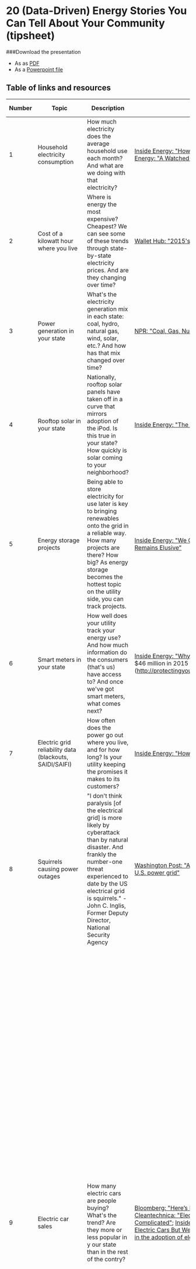 # 20 (Data-Driven) Energy Stories You Can Tell About Your Community (tipsheet)

###Download the presentation
* As as [PDF](https://github.com/InsideEnergy/24-energy-stories-CAR16/blob/master/30EnergyStories.pdf?raw=true)
* As a [Powerpoint file](https://github.com/InsideEnergy/24-energy-stories-CAR16/blob/master/30EnergyStories.pptx?raw=true)

## Table of links and resources
| Number | Topic                                                   | Description                                                                                                                                                                                                                                                                 | Story examples                                                                                                                                                                                                                                                                                                                                                                                                                                                                                                                                                                                                            | Key Datasets and Sources                                                                                                                                                                                                                                                                                                                                                                                                                                                                                                                                                                                                                                                                                                                                                                                                                                                                                                                                                                                                                                                                                                                                                                                                                                                                                                                                                                                                                                                                                                                                                                                                                                                                                                                                                                                       |
|--------|---------------------------------------------------------|-----------------------------------------------------------------------------------------------------------------------------------------------------------------------------------------------------------------------------------------------------------------------------|---------------------------------------------------------------------------------------------------------------------------------------------------------------------------------------------------------------------------------------------------------------------------------------------------------------------------------------------------------------------------------------------------------------------------------------------------------------------------------------------------------------------------------------------------------------------------------------------------------------------------|----------------------------------------------------------------------------------------------------------------------------------------------------------------------------------------------------------------------------------------------------------------------------------------------------------------------------------------------------------------------------------------------------------------------------------------------------------------------------------------------------------------------------------------------------------------------------------------------------------------------------------------------------------------------------------------------------------------------------------------------------------------------------------------------------------------------------------------------------------------------------------------------------------------------------------------------------------------------------------------------------------------------------------------------------------------------------------------------------------------------------------------------------------------------------------------------------------------------------------------------------------------------------------------------------------------------------------------------------------------------------------------------------------------------------------------------------------------------------------------------------------------------------------------------------------------------------------------------------------------------------------------------------------------------------------------------------------------------------------------------------------------------------------------------------------------|
| 1      | Household electricity consumption                       | How much electricity does the average household use each month? And what are we doing with that electricity?                                                                                                                                                                | [Inside Energy: "How Much Electricity Do You Use Each Month?"](http://insideenergy.org/2014/05/22/using-energy-how-much-electricity-do-you-use-each-month/); [Inside Energy: "A Watched Pot"](http://insideenergy.org/2016/02/23/boiling-water-ieq/)                                                                                                                                                                                                                                                                                                                                                                        | [EIA: Electricity Data Browser](http://www.eia.gov/electricity/data/browser/)                                                                                                                                                                                                                                                                                                                                                                                                                                                                                                                                                                                                                                                                                                                                                                                                                                                                                                                                                                                                                                                                                                                                                                                                                                                                                                                                                                                                                                                                                                                                                                                                                                                                                                                                  |
| 2      | Cost of a kilowatt hour where you live                  | Where is energy the most expensive? Cheapest? We can see some of these trends through state-by-state electricity prices. And are they changing over time?                                                                                                                   | [Wallet Hub: "2015's Most & Least Energy-Expensive States](https://wallethub.com/edu/most-least-energy-expensive-states/4833/#main-findings)                                                                                                                                                                                                                                                                                                                                                                                                                                                                              | [EIA Electric Power Monthly](http://www.eia.gov/electricity/monthly/epm_table_grapher.cfm?t=epmt_5_6_a); Also check out your state's public utility commission, ask utilities directly                                                                                                                                                                                                                                                                                                                                                                                                                                                                                                                                                                                                                                                                                                                                                                                                                                                                                                                                                                                                                                                                                                                                                                                                                                                                                                                                                                                                                                                                                                                                                                                                                           |
| 3      | Power generation in your state                          | What's the electricity generation mix in each state: coal, hydro, natural gas, wind, solar, etc.? And how has that mix changed over time?                                                                                                                                   | [NPR: "Coal, Gas, Nuclear, Hydro? How Your State Generates Power"](http://www.npr.org/2015/09/10/319535020/coal-gas-nuclear-hydro-how-your-state-generates-power)                                                                                                                                                                                                                                                                                                                                                                                                                                                         | [EIA: State Data Profiles](http://www.eia.gov/state/)                                                                                                                                                                                                                                                                                                                                                                                                                                                                                                                                                                                                                                                                                                                                                                                                                                                                                                                                                                                                                                                                                                                                                                                                                                                                                                                                                                                                                                                                                                                                                                                                                                                                                                                                                          |
| 4      | Rooftop solar in your state                             | Nationally, rooftop solar panels have taken off in a curve that mirrors adoption of the iPod. Is this true in your state? How quickly is solar coming to your neighborhood?                                                                                                 | [Inside Energy: "The Solar Challenge" - ongoing coverage](http://insideenergy.org/series/the-solar-challenge/)                                                                                                                                                                                                                                                                                                                                                                                                                                                                                                            | [Lawrence Berkeley Lab: "Tracking the Sun" annual report](https://emp.lbl.gov/publications/tracking-sun-viii-installed-price)                                                                                                                                                                                                                                                                                                                                                                                                                                                                                                                                                                                                                                                                                                                                                                                                                                                                                                                                                                                                                                                                                                                                                                                                                                                                                                                                                                                                                                                                                                                                                                                                                                                                                  |
| 5      | Energy storage projects                                 | Being able to store electricity for use later is key to bringing renewables onto the grid in a reliable way. How many projects are there? How big? As energy storage becomes the hottest topic on the utility side, you can track projects.                                 | [Inside Energy: "We Can Send A Probe To Pluto, But Energy Storage Remains Elusive"](http://insideenergy.org/2015/07/17/we-can-send-a-probe-to-pluto-but-energy-storage-remains-elusive/)                                                                                                                                                                                                                                                                                                                                                                                                                                  | [DOE: Global Energy Storage Projects and Policies Database](http://www.energystorageexchange.org/)                                                                                                                                                                                                                                                                                                                                                                                                                                                                                                                                                                                                                                                                                                                                                                                                                                                                                                                                                                                                                                                                                                                                                                                                                                                                                                                                                                                                                                                                                                                                                                                                                                                                                                             |
| 6      | Smart meters in your state                              | How well does your utility track your energy use? And how much information do the consumers (that's us) have access to?  And once we've got smart meters, what comes next?                                                                                                  | [Inside Energy: "Why Smart Meters Don't Make A Smart Grid"](http://insideenergy.org/2015/05/16/why-smart-meters-dont-make-a-smart-grid/); [FPL touts $46 million in 2015 operational savings due to smart meters] (http://protectingyourpocket.blog.palmbeachpost.com/2016/02/29/8159/)                                                                                                                                                                                                                                                                                                                                     | [EIA: Form 861 Power Sector Data](http://www.eia.gov/electricity/data/eia861/index.html); [DOE: Database of grants for smart grid projects through American Recovery and Reinvestment Act, 2009](https://www.smartgrid.gov/recovery_act/project_information.html); Often state public utility commissions track smart meter penetration                                                                                                                                                                                                                                                                                                                                                                                                                                                                                                                                                                                                                                                                                                                                                                                                                                                                                                                                                                                                                                                                                                                                                                                                                                                                                                                                                                                                                                                                            |
| 7      | Electric grid reliability data (blackouts, SAIDI/SAIFI) | How often does the power go out where you live, and for how long? Is your utility keeping the promises it makes to its customers?                                                                                                                                           | [Inside Energy: "How Long Is Your Blackout?"](http://insideenergy.org/2015/03/20/ie-questions-how-long-is-your-blackout/)                                                                                                                                                                                                                                                                                                                                                                                                                                                                                                 | [EIA: Form 861 Power Sector Data - for 2013 and 2014](http://www.eia.gov/electricity/data/eia861/index.html); For older years, contact your state public utility commission directly                                                                                                                                                                                                                                                                                                                                                                                                                                                                                                                                                                                                                                                                                                                                                                                                                                                                                                                                                                                                                                                                                                                                                                                                                                                                                                                                                                                                                                                                                                                                                                                                                             |
| 8      | Squirrels causing power outages                         | "I don't think paralysis [of the electrical grid] is more likely by cyberattack than by natural disaster. And frankly the number-one threat experienced to date by the US electrical grid is squirrels." - John C. Inglis, Former Deputy Director, National Security Agency | [Washington Post: "A terrifying and hilarious map of squirrel attacks on the U.S. power grid"](https://www.washingtonpost.com/news/wonk/wp/2016/01/12/a-terrifying-and-hilarious-map-of-squirrel-attacks/)                                                                                                                                                                                                                                                                                                                                                                                                                | [Cyber Squirrel, compendium of news reports about animals taking out power](http://cybersquirrel1.com/)                                                                                                                                                                                                                                                                                                                                                                                                                                                                                                                                                                                                                                                                                                                                                                                                                                                                                                                                                                                                                                                                                                                                                                                                                                                                                                                                                                                                                                                                                                                                                                                                                                                                                                        |
| 9      | Electric car sales                                      | How many electric cars are people buying? What's the trend? Are they more or less popular in y our state than in the rest of the contry?                                                                                                                                    | [Bloomberg: "Here’s How Electric Cars Will Cause the Next Oil Crisis"](http://www.bloomberg.com/features/2016-ev-oil-crisis/); [Cleantechnica: "Electric Car Sales Up 1.1% In US In Sept, But The Story Is Complicated"](http://cleantechnica.com/2015/10/04/electric-car-sales-up-1-1-in-us-in-sept-but-the-story-is-complicated/); [Inside Energy: "Things You Always Wanted To Know About Electric Cars But Were NOT Afraid To Ask"](http://www.bloomberg.com/features/2016-ev-oil-crisis/)[EIA: "California leads the nation in the adoption of electric vehicles"](http://www.eia.gov/todayinenergy/detail.cfm?id=19131) | [Electric Drive Transportation Association, monthly sales dashboard](http://electricdrive.org/index.php?ht=d/sp/i/20952/pid/20952); To give you an idea for the complexity of the EV sales landscape, here's an except from [Argonne National Lab's analysis](http://www.anl.gov/energy-systems/project/light-duty-electric-drive-vehicles-monthly-sales-updates): "Sales data are compiled from several sources at different points in time. Initially, the data were compiled from J.D. Power and associates’ sales reports, and Electric Drive Transportation Association (EDTA) and HEV manufacturers’ information. Later, the data were supplied by Green Car Congress. Currently, the data are collected from Hybrid Market Dashboard. Civic hybrid sales are as reported by Honda in 2003 and 2004. Data from 2005 and later represent sales as reported by EDTA, Hybrid Dashboard, and Green Car Congress. The Escape, Highlander, RX 400h, Camry, and GS 450h hybrid sales represent registration information from EDTA through 2006. The 2007 Escape and GS450h sales data are from Green Car Congress. Accord hybrid sales data are from EDTA and Green Car Congress. The 2007 Vue hybrid sales data are from EDTA (January to May only), and later sales data are from Hybrid Dashboard and Green Car Congress. These numbers are by calendar year, not by model year as reported by the U.S. EPA in its “Light Duty Automotive Technology, Carbon Dioxide Emissions and Fuel Economy Trends Report.” The HEV percent shares reported by U.S. EPA are for vehicles weighing <=8,500 lbs. while shares reported here are for vehicles weighing <=10,000 lbs. The Alternative Fuels and Advanced Vehicles Data Center (AFDC) at the Department of Energy website also provides annual HEV sales data." |
| 10     | Vehicle miles per person in your state                  | We live in the land of the car. But is that changing? See what the data says about our personal driving habits.                                                                                                                                                             | [The Atlantic: "Crash: The Decline of U.S. Driving in 6 Charts"](http://www.theatlantic.com/business/archive/2013/11/crash-the-decline-of-us-driving-in-6-charts/281528/)                                                                                                                                                                                                                                                                                                                                                                                                                                                 | [U.S. Department of Transportation indicators for states, MSAs, urbanized areas](https://www.transportation.gov/transportation-health-tool/indicators)                                                                                                                                                                                                                                                                                                                                                                                                                                                                                                                                                                                                                                                                                                                                                                                                                                                                                                                                                                                                                                                                                                                                                                                                                                                                                                                                                                                                                                                                                                                                                                                                                                                         |
| 11     | Gas tax in your state                                   | How does your state tax gasoline? Has it changed over time? How does it compare to the rest of the country?                                                                                                                                                                 | [Inside Energy: "Why Gas Taxes Won't Fix Our Infrastructure Problem"](http://insideenergy.org/2015/03/04/why-gas-taxes-wont-fix-our-infrastructure-problem/)                                                                                                                                                                                                                                                                                                                                                                                                                                                              | [American Petroleum Institute: Motor Fuel Taxes annual report](http://www.api.org/Oil-and-Natural-Gas-Overview/Industry-Economics/Fuel-Taxes)                                                                                                                                                                                                                                                                                                                                                                                                                                                                                                                                                                                                                                                                                                                                                                                                                                                                                                                                                                                                                                                                                                                                                                                                                                                                                                                                                                                                                                                                                                                                                                                                                                                                  |
| 12     | Rig count                                               | Where are oil and gas companies drilling (or not drilling) right now?                                                                                                                                                                                                       | [Bloomberg: "Watch Five Years of Oil Drilling Collapse in Seconds"](http://www.bloomberg.com/graphics/2016-oil-rigs/)                                                                                                                                                                                                                                                                                                                                                                                                                                                                                                     | [Baker Hughes, North America Rig Count](http://phx.corporate-ir.net/phoenix.zhtml?c=79687&p=irol-reportsother)                                                                                                                                                                                                                                                                                                                                                                                                                                                                                                                                                                                                                                                                                                                                                                                                                                                                                                                                                                                                                                                                                                                                                                                                                                                                                                                                                                                                                                                                                                                                                                                                                                                                                                 |
| 13     | Earthquakes in oil and gas areas                        | What's the connection between seismic activity and fracking?                                                                                                                                                                                                                | [Reveal: "Oklahoma's Manmade Earthquakes"](https://www.revealnews.org/episodes/power-struggle-the-perilous-price-of-americas-energy-boom/#segment-oklahomas-man-made-earthquakes); [Reveal: "Watch Oklahoma's Earthquake Explosion"](https://www.revealnews.org/article/watch-oklahomas-earthquake-explosion/)                                                                                                                                                                                                                                                                                                              | [UC Berkeley Seismology Lab](http://seismo.berkeley.edu/seismo.eqinfo.html) - compiles USGS data                                                                                                                                                                                                                                                                                                                                                                                                                                                                                                                                                                                                                                                                                                                                                                                                                                                                                                                                                                                                                                                                                                                                                                                                                                                                                                                                                                                                                                                                                                                                                                                                                                                                                                               |
| 14     | Pipelines                                               | There are millions of miles of pipelines in the US, and frequent spills and explosions. What is a particular company's track record? How many miles of pipeline are in your state? How old are the pipelines your state?                                                    | [Inside Energy: "The Pipeline Network" - ongoing coverage](http://insideenergy.org/series/pipeline-network/)                                                                                                                                                                                                                                                                                                                                                                                                                                                                                                              | [Pipeline and Hazardous Materials Safety Administration](http://phmsa.dot.gov/pipeline/library/data-stats/state-pipeline-performance-metrics)                                                                                                                                                                                                                                                                                                                                                                                                                                                                                                                                                                                                                                                                                                                                                                                                                                                                                                                                                                                                                                                                                                                                                                                                                                                                                                                                                                                                                                                                                                                                                                                                                                                                  |
| 15     | Oil spills                                              | Companies spill oil almost every day, but are rarely fined for those spills. How many spills were there in your state last year? What caused them?                                                                                                                          | [New York Times: "Reported Environmental Incidents in North Dakota's Oil Industry"](http://www.nytimes.com/interactive/2014/11/23/us/north-dakota-spill-database.html?_r=0); [New York Times: "The Downside of the Boom"](http://www.nytimes.com/interactive/2014/11/23/us/north-dakota-oil-boom-downside.html); [Inside Energy: "The Oilfield Spill Problem" - ongoing coverage](http://insideenergy.org/series/the-oilfield-spill-problem/)                                                                                                                                                                                 | varies by state, request from oil and gas regulator, environmental regulator                                                                                                                                                                                                                                                                                                                                                                                                                                                                                                                                                                                                                                                                                                                                                                                                                                                                                                                                                                                                                                                                                                                                                                                                                                                                                                                                                                                                                                                                                                                                                                                                                                                                                                                                   |
| 16     | Bankruptcy                                              | This dataset is a rabbit hole of bankruptcy info going back to 1980. Lots of good context for the coal industry's collapse.                                                                                                                                                 | [Inside Energy: "As Coal Mining Continues, What Does Bankruptcy Mean On The Ground?"](http://insideenergy.org/2016/03/05/as-coal-mining-continues-what-does-bankruptcy-mean-on-the-ground/)                                                                                                                                                                                                                                                                                                                                                                                                                               | [UCLA-LoPucki Bankruptcy Research Database](http://lopucki.law.ucla.edu/index.htm)                                                                                                                                                                                                                                                                                                                                                                                                                                                                                                                                                                                                                                                                                                                                                                                                                                                                                                                                                                                                                                                                                                                                                                                                                                                                                                                                                                                                                                                                                                                                                                                                                                                                                                                              |
| 17     | Energy jobs                                             | How many people are employed in the various energy sectors (coal, oil and gas, utilities, solar, clean tech)? How have those numbers changed over time?                                                                                                                     | [Inside Energy: "What Is The Real Impact Of Low Oil Prices On Hiring?"](http://insideenergy.org/2015/03/26/ie-questions-what-is-the-real-impact-of-low-oil-prices-on-hiring/)                                                                                                                                                                                                                                                                                                                                                                                                                                             | [Bureau of Labor Statistics - all data dools](http://www.bls.gov/data/); [BLS - Quarterly Census of Employment and Wages](http://www.bls.gov/cew/); [U.S. Census Bureau](http://www.census.gov/topics/employment.html)                                                                                                                                                                                                                                                                                                                                                                                                                                                                                                                                                                                                                                                                                                                                                                                                                                                                                                                                                                                                                                                                                                                                                                                                                                                                                                                                                                                                                                                                                                                                                                                             |
| 18     | Collapse of coal                                        |                                                                                                                                                                                                                                                                             | [SNL: "Coal jobs cut at an increasing rate through 2015 as US production is slashed"](https://www.snl.com/InteractiveX/Article.aspx?cdid=A-35618381-9782)                                                                                                                                                                                                                                                                                                                                                                                                                                                                 | [EIA Coal Data Browser](http://www.eia.gov/beta/coal/data/browser/)                                                                                                                                                                                                                                                                                                                                                                                                                                                                                                                                                                                                                                                                                                                                                                                                                                                                                                                                                                                                                                                                                                                                                                                                                                                                                                                                                                                                                                                                                                                                                                                                                                                                                                                                            |
| 19     | Clean Power Plan and your state                         | What is your state's current electricity mix and carbon intensity, what are its goals, and what are the strategies it is considering for meeting that goals? Is your state suing, or not suing? Is your state moving forward with plans despite the SCOTUS stay?            | [Inside Energy: "Clean Power Plan Visualized"](http://insideenergy.org/2015/08/03/obamas-clean-power-plan-visualized/)                                                                                                                                                                                                                                                                                                                                                                                                                                                                                                    | [U.S. EPA Clean Power Plan Targets and Baseline, as compiled by Inside Energy](https://docs.google.com/spreadsheets/d/1_CN8RiYFkluWHRyZMER2r8G2yhzG-iANeZF3EJOWjDM/edit?usp=sharing); [ACEEE State and Utility Pollution Reduction Calculator](http://aceee.org/research-report/e1601)                                                                                                                                                                                                                                                                                                                                                                                                                                                                                                                                                                                                                                                                                                                                                                                                                                                                                                                                                                                                                                                                                                                                                                                                                                                                                                                                                                                                                                                                                                                           |
| 20     | Campaign financing - donations from energy companies    | Which candidates and ballot meatures are supported by oil and gas, by renewables, by clean teach, etc. in your state?                                                                                                                                                       | [Inside Energy: "More Money to Fight Over, More Money To Fight With"] (http://insideenergy.org/2014/10/23/more-money-to-fight-over-more-money-to-fight-with-north-dakota-politics-transformed/)                                                                                                                                                                                                                                                                                                                                                                                                                           | [Center for Money in State Politics](http://www.followthemoney.org/); [Center for Responsive Politics/OpenSecrets.org](http://www.opensecrets.org/)                                                                                                                                                                                                                                                                                                                                                                                                                                                                                                                                                                                                                                                                                                                                                                                                                                                                                                                                                                                                                                                                                                                                                                                                                                                                                                                                                                                                                                                                                                                                                                                                                                                              |
| 21     | Mutual fund investments in fossil fuels                 | If you have a retirement fund, then you, personally, own a piece of oil and gas.                                                                                                                                                                                            | [Inside Energy: "Who Owns Oil And Gas?"](http://insideenergy.org/2014/11/12/who-owns-oil-and-gas/); [Inside Energy: "This Animation Explains How You Are Invested In Oil And Gas"](http://insideenergy.org/2014/11/14/this-animation-explains-how-you-are-invested-in-oil-and-gas/); [Inside Energy: "Do It Yourself, 9 Steps To Deconstruct Your Oil And Gas Investments"](http://insideenergy.org/2014/11/20/do-it-yourself-9-steps-to-deconstruct-your-oil-and-gas-investments/)                                                                                                                                           | [Fossil Free Funds](http://fossilfreefunds.org/)                                                                                                                                                                                                                                                                                                                                                                                                                                                                                                                                                                                                                                                                                                                                                                                                                                                                                                                                                                                                                                                                                                                                                                                                                                                                                                                                                                                                                                                                                                                                                                                                                                                                                                                                                               |
| 22     | Climate risk disclosures from public companies          | When did fossil fuel companies begin to disclose climate change as a major risk in their 10-Ks?                                                                                                                                                                             | [Wyoming Public Radio: Peabody Reaches Agreement Over Climate Change Disclosures] (http://wyomingpublicmedia.org/post/peabody-reaches-agreement-over-climate-change-disclosures); [Wyoming Public Radio: "Peabody Attempts To Stay Out Of Bankruptcy"](http://wyomingpublicmedia.org/post/peabody-attempts-stay-out-bankruptcy)                                                                                                                                                                                                                                                                                             | [U.S. Securities And Exchange Commission](http://www.sec.gov/)                                                                                                                                                                                                                                                                                                                                                                                                                                                                                                                                                                                                                                                                                                                                                                                                                                                                                                                                                                                                                                                                                                                                                                                                                                                                                                                                                                                                                                                                                                                                                                                                                                                                                                                                                 |
| 23     | Energy used for digital tech/computing                  | As energy use drops in most sectors, there's an area where it's rising rapidly: The energy used for digital computing. Data center electricity use has tripled since 2000.                                                                                                  | [Inside Energy: "Wyoming Hosts First Waste-Powered Data Center In The US"](http://insideenergy.org/2015/01/27/wyoming-hosts-first-waste-powered-data-center-in-u-s/)                                                                                                                                                                                                                                                                                                                                                                                                                                                      | Ask your state or local chamber of commerce/business council if they compile information on data centers                                                                                                                                                                                                                                                                                                                                                                                                                                                                                                                                                                                                                                                                                                                                                                                                                                                                                                                                                                                                                                                                                                                                                                                                                                                                                                                                                                                                                                                                                                                                                                                                                                                                                                       |
| 24     | Energy inputs in food                                   | Calorie for calorie, which foods take the most energy to produce?                                                                                                                                                                                                           | [Inside Enegy: "Quiz: How Much Energy Does It Take To Make Your Food?"](http://insideenergy.org/2015/12/08/quiz-how-much-energy-does-it-take-to-make-your-food/)                                                                                                                                                                                                                                                                                                                                                                                                                                                          | Dig through lifecycle analysis research papers                                                                                                                                                                                                                                                                                                                                                                                                                                                                                                                                                                                                                                                                                                                                                                                                                                                                                                                                                                                                                                                                                                                                                                                                                                                                                                                                                                                                                                                                                                                                                                                                                                                                                                                                                                 |

## Want more?
*[Data Battery](https://github.com/InsideEnergy/Data-for-stories) - data Inside Energy has used in our stories, shared on GitHub
*[Energy data links](http://bit.ly/IEDataResources) - a master list of where to go


## Contact Us
The [Inside Energy](http://insideenergy.org/) team would love to chat with you - we're energy nerds now, but we weren't born that way. We all still remember what it's like to be suddenly faced with terms like pet coke, stripper wells, and ethylene crackers. Please reach out to our team!
* Jordan Wirfs-Brock (Colorado) - jordanwb@insideenergy.org
* Dan Boyce (Colorado) - dboyce@insideenergy.org
* Stephanie Joyce (Wyoming) - sjoyce3@uwyo.edu
* Leigh Paterson - (Wyoming) - lpaterson@insideenergy.org
* Rebecca Jacobson - (Colorado) - rjacobson@insideenergy.org